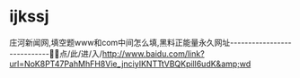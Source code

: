 # ijkssj
庄河新闻网,填空题www和com中间怎么填,黑料正能量永久网址----------------------------🤽🤽点/此/进/入/http://www.baidu.com/link?url=NoK8PT47PahMhFH8Vie_jnciyIKNTTtVBQKpill6udK&amp;wd
